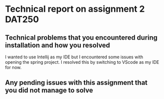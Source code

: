 # Technical report on assignment 2 DAT250

## Technical problems that you encountered during installation and how you resolved
I wanted to use Intellij as my IDE but I encountered some issues with opening the spring project. I resolved this by switching to VScode as my IDE for now.

## Any pending issues with this assignment that you did not manage to solve